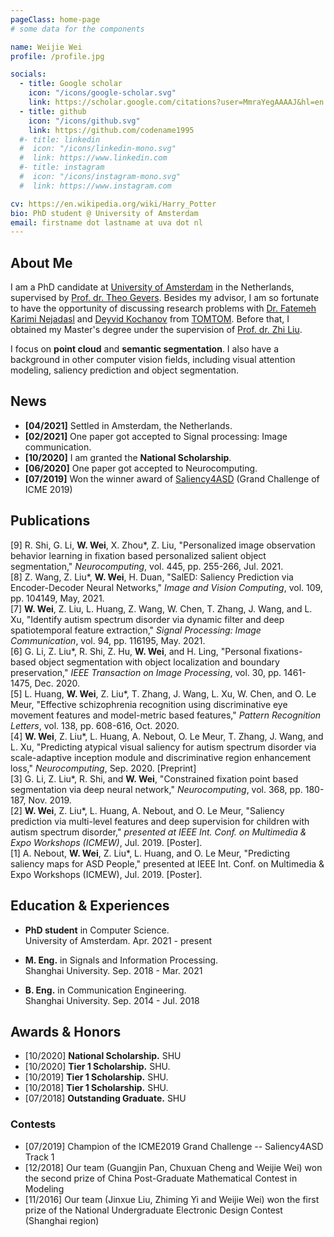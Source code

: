 ```yaml
---
pageClass: home-page
# some data for the components

name: Weijie Wei
profile: /profile.jpg

socials:
  - title: Google scholar
    icon: "/icons/google-scholar.svg"
    link: https://scholar.google.com/citations?user=MmraYegAAAAJ&hl=en
  - title: github
    icon: "/icons/github.svg"
    link: https://github.com/codename1995
  #- title: linkedin
  #  icon: "/icons/linkedin-mono.svg"
  #  link: https://www.linkedin.com
  #- title: instagram
  #  icon: "/icons/instagram-mono.svg"
  #  link: https://www.instagram.com

cv: https://en.wikipedia.org/wiki/Harry_Potter
bio: PhD student @ University of Amsterdam
email: firstname dot lastname at uva dot nl
---
```


<ProfileSection :frontmatter="$page.frontmatter" />

## About Me

I am a PhD candidate at [University of Amsterdam](https://www.uva.nl/en/) in the Netherlands, supervised by [Prof. dr. Theo Gevers](https://staff.fnwi.uva.nl/th.gevers/). Besides my advisor, I am so fortunate to have the opportunity of discussing research problems with [Dr. Fatemeh Karimi Nejadasl](http://www.fkariminejadasl.nl/) and [Deyvid Kochanov]() from [TOMTOM](https://www.tomtom.com/nl_nl/). Before that, I obtained my Master's degree under the supervision of [Prof. dr. Zhi Liu](http://www.ivp.shu.edu.cn/).

I focus on **point cloud** and **semantic segmentation**. I also have a background in other computer vision fields, including visual attention modeling, saliency prediction and object segmentation.

## News

- **[04/2021]** Settled in Amsterdam, the Netherlands.
- **[02/2021]** One paper got accepted to Signal processing: Image communication.
- **[10/2020]** I am granted the **National Scholarship**.
- **[06/2020]** One paper got accepted to Neurocomputing.
- **[07/2019]** Won the winner award of [Saliency4ASD](https://saliency4asd.ls2n.fr/) (Grand Challenge of ICME 2019)

## Publications
[9] R. Shi, G. Li, **W. Wei**, X. Zhou*, Z. Liu, "Personalized image observation behavior learning in fixation based personalized salient object segmentation," *Neurocomputing*, vol. 445, pp. 255-266, Jul. 2021. <br/>
[8] Z. Wang, Z. Liu*, **W. Wei**, H. Duan, "SalED: Saliency Prediction via Encoder-Decoder Neural Networks," *Image and Vision Computing*, vol. 109, pp. 104149, May, 2021. <br/>
[7] **W. Wei**, Z. Liu, L. Huang, Z. Wang, W. Chen, T. Zhang, J. Wang, and L. Xu, "Identify autism spectrum disorder via dynamic filter and deep spatiotemporal feature extraction," *Signal Processing: Image Communication*, vol. 94, pp. 116195, May. 2021.  <br/>
[6] G. Li, Z. Liu*, R. Shi, Z. Hu, **W. Wei**, and H. Ling, "Personal fixations-based object segmentation with object localization and boundary preservation," *IEEE Transaction on Image Processing*, vol. 30, pp. 1461-1475, Dec. 2020. <br/>
[5] L. Huang, **W. Wei**, Z. Liu*, T. Zhang, J. Wang, L. Xu, W. Chen, and O. Le Meur, "Effective schizophrenia recognition using discriminative eye movement features and model-metric based features," *Pattern Recognition Letters*, vol. 138, pp. 608-616, Oct. 2020. <br/>
[4] **W. Wei**, Z. Liu*, L. Huang, A. Nebout, O. Le Meur, T. Zhang, J. Wang, and L. Xu, "Predicting atypical visual saliency for autism spectrum disorder via scale-adaptive inception module and discriminative region enhancement loss," *Neurocomputing*, Sep. 2020. [Preprint] <br/>
[3] G. Li, Z. Liu*, R. Shi, and **W. Wei**, "Constrained fixation point based segmentation via deep neural network," *Neurocomputing*, vol. 368, pp. 180-187, Nov. 2019. <br/>
[2] **W. Wei**, Z. Liu*, L. Huang, A. Nebout, and O. Le Meur, "Saliency prediction via multi-level features and deep supervision for children with autism spectrum disorder," *presented at IEEE Int. Conf. on Multimedia \& Expo Workshops (ICMEW)*, Jul. 2019. [Poster].  <br/>
[1] A. Nebout, **W. Wei**, Z. Liu*, L. Huang, and O. Le Meur, "Predicting saliency maps for ASD People," presented at IEEE Int. Conf. on Multimedia \& Expo Workshops (ICMEW), Jul. 2019. [Poster]. <br/>


## Education & Experiences

- **PhD student** in Computer Science. <br/>
University of Amsterdam. Apr. 2021 - present

- **M. Eng.** in Signals and Information Processing. <br/>
Shanghai University. Sep. 2018 - Mar. 2021

- **B. Eng.** in Communication Engineering. <br/>
Shanghai University. Sep. 2014 - Jul. 2018

<!--
## Projects


[→ Full list](/projects/)

<ProjectCard image="/projects/1.png" hideBorder=true>

  **The Making of Harry Potter's Wand**

  Harry P., Hermione G., *et al*
  
  Harry's wand was broken in 1997, but was repaired by him after the 1998 Battle of Hogwarts. Usually the repair of a wand is impossible, but with the use of the Elder Wand it was achievable.
  
  [[PDF](https://www.google.com)] [[arXiv](https://arxiv.org)]

</ProjectCard>

<ProjectCard hideBorder=true>

  **Harry Potter and the Deathly Hallows**
  
  In the epilogue of Deathly Hallows, which is set 19 years after Voldemort's death, Harry and Ginny are a couple and have three children: James Sirius Potter, who has already been at Hogwarts for at least one year, Albus Severus Potter, who is starting his first year there, and Lily Luna Potter, who is two years away from her first year at the school.

  [[Link](https://www.google.com)]

</ProjectCard>
-->

## Awards & Honors

<!-- ### Scholarship -->
- [10/2020] **National Scholarship.** SHU
- [10/2020] **Tier 1 Scholarship.** SHU.
- [10/2019] **Tier 1 Scholarship.** SHU.
- [10/2018] **Tier 1 Scholarship.** SHU.
- [07/2018] **Outstanding Graduate.** SHU

### Contests

- [07/2019] Champion of the ICME2019 Grand Challenge -- Saliency4ASD Track 1
- [12/2018] Our team (Guangjin Pan, Chuxuan Cheng and Weijie Wei) won the second prize of China Post-Graduate Mathematical Contest in Modeling
- [11/2016] Our team (Jinxue Liu, Zhiming Yi and Weijie Wei) won the first prize of the National Undergraduate Electronic Design Contest (Shanghai region)

<!-- Custom style for this page -->

<style lang="stylus">

.theme-container.home-page .page
  font-size 16px
  font-family "lucida grande", "lucida sans unicode", lucida, "Helvetica Neue", Helvetica, Arial, sans-serif;
  p
    margin 0 0 0.5rem
  p, ul, ol
    line-height normal
  a
    font-weight normal
  .theme-default-content:not(.custom) > h2
    margin-bottom 0.5rem
  .theme-default-content:not(.custom) > h2:first-child + p
    margin-top 0.5rem
  .theme-default-content:not(.custom) > h3
    padding-top 4rem

  /* Override */
  .md-card
    margin-top 0.5em
    .card-image
      padding 0.2rem
      img
        max-width 120px
        max-height 120px
    .card-content p
      -webkit-margin-after 0.2em

@media (max-width: 419px)
  .theme-container.home-page .page
    p, ul, ol
      line-height 1.5

    .md-card
      .card-image
        img 
          width 100%
          max-width 400px

</style>
